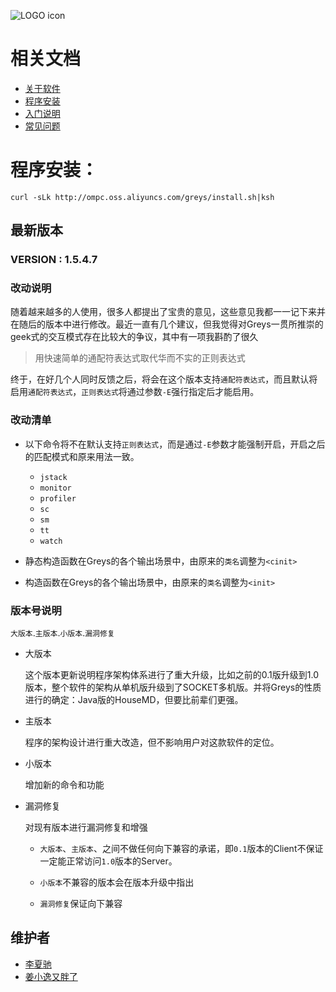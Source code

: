 ![LOGO icon](https://raw.githubusercontent.com/oldmanpushcart/images/master/greys/greys-logo-readme.png)

# 相关文档

* [关于软件](https://github.com/oldmanpushcart/greys-anatomy/wiki)
* [程序安装](https://github.com/oldmanpushcart/greys-anatomy/wiki/installing)
* [入门说明](https://github.com/oldmanpushcart/greys-anatomy/wiki/Getting-Start)
* [常见问题](https://github.com/oldmanpushcart/greys-anatomy/wiki/FAQ)


# 程序安装：

```shell
curl -sLk http://ompc.oss.aliyuncs.com/greys/install.sh|ksh
```

## 最新版本

### **VERSION :** 1.5.4.7

### 改动说明

随着越来越多的人使用，很多人都提出了宝贵的意见，这些意见我都一一记下来并在随后的版本中进行修改。最近一直有几个建议，但我觉得对Greys一贯所推崇的geek式的交互模式存在比较大的争议，其中有一项我斟酌了很久

> 用快速简单的通配符表达式取代华而不实的正则表达式

终于，在好几个人同时反馈之后，将会在这个版本支持`通配符表达式`，而且默认将启用`通配符表达式`，`正则表达式`将通过参数`-E`强行指定后才能启用。

### 改动清单

- 以下命令将不在默认支持`正则表达式`，而是通过`-E`参数才能强制开启，开启之后的匹配模式和原来用法一致。
  
  - `jstack`
  - `monitor`
  - `profiler`
  - `sc`
  - `sm`
  - `tt`
  - `watch`
    
- 静态构造函数在Greys的各个输出场景中，由原来的`类名`调整为`<cinit>`
  
- 构造函数在Greys的各个输出场景中，由原来的`类名`调整为`<init>`


### 版本号说明

`大版本`.`主版本`.`小版本`.`漏洞修复`

* 大版本

  这个版本更新说明程序架构体系进行了重大升级，比如之前的0.1版升级到1.0版本，整个软件的架构从单机版升级到了SOCKET多机版。并将Greys的性质进行的确定：Java版的HouseMD，但要比前辈们更强。

* 主版本

  程序的架构设计进行重大改造，但不影响用户对这款软件的定位。

* 小版本

  增加新的命令和功能

* 漏洞修复

  对现有版本进行漏洞修复和增强
  
  - `大版本`、`主版本`、之间不做任何向下兼容的承诺，即`0.1`版本的Client不保证一定能正常访问`1.0`版本的Server。

  - `小版本`不兼容的版本会在版本升级中指出

  - `漏洞修复`保证向下兼容

## 维护者

* [李夏驰](http://www.weibo.com/vlinux)
* [姜小逸又胖了](http://weibo.com/chengtd)
